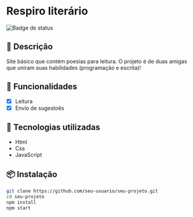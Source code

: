 # Respiro literário

![Badge de status](https://img.shields.io/badge/status-em%20desenvolvimento-green)

## 📖 Descrição
Site básico que contém poesias para leitura.
O projeto é de duas amigas que uniram suas habilidades (programação e escrita)!

## 🚀 Funcionalidades
- [x] Leitura
- [x] Envio de sugestoês

## 🧪 Tecnologias utilizadas
- Html
- Css
- JavaScript

## 📦 Instalação
```bash
git clone https://github.com/seu-usuario/seu-projeto.git
cd seu-projeto
npm install
npm start